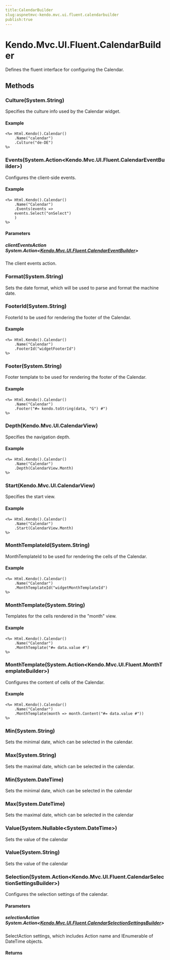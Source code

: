 ```yaml
---
title:CalendarBuilder
slug:aspnetmvc-kendo.mvc.ui.fluent.calendarbuilder
publish:true
---
```


# Kendo.Mvc.UI.Fluent.CalendarBuilder
Defines the fluent interface for configuring the Calendar.



## Methods

### Culture(System.String)
Specifies the culture info used by the Calendar widget.

#### Example

    <%= Html.Kendo().Calendar()
        .Name("calendar")
        .Culture("de-DE")
    %>
        




### Events(System.Action\<Kendo.Mvc.UI.Fluent.CalendarEventBuilder\>)
Configures the client-side events.

#### Example

    <%= Html.Kendo().Calendar()
        .Name("Calendar")
        .Events(events =>
        events.Select("onSelect")
        )
    %>
        


#### Parameters

##### clientEventsAction System.Action<[Kendo.Mvc.UI.Fluent.CalendarEventBuilder](/api/wrappers/aspnet-mvc/Kendo.Mvc.UI.Fluent/CalendarEventBuilder)>
The client events action.




### Format(System.String)
Sets the date format, which will be used to parse and format the machine date.




### FooterId(System.String)
FooterId to be used for rendering the footer of the Calendar.

#### Example

    <%= Html.Kendo().Calendar()
        .Name("Calendar")
        .FooterId("widgetFooterId")
    %>
        




### Footer(System.String)
Footer template to be used for rendering the footer of the Calendar.

#### Example

    <%= Html.Kendo().Calendar()
        .Name("Calendar")
        .Footer("#= kendo.toString(data, "G") #")
    %>
        




### Depth(Kendo.Mvc.UI.CalendarView)
Specifies the navigation depth.

#### Example

    <%= Html.Kendo().Calendar()
        .Name("Calendar")
        .Depth(CalendarView.Month)
    %>
        




### Start(Kendo.Mvc.UI.CalendarView)
Specifies the start view.

#### Example

    <%= Html.Kendo().Calendar()
        .Name("Calendar")
        .Start(CalendarView.Month)
    %>
        




### MonthTemplateId(System.String)
MonthTemplateId to be used for rendering the cells of the Calendar.

#### Example

    <%= Html.Kendo().Calendar()
        .Name("Calendar")
        .MonthTemplateId("widgetMonthTemplateId")
    %>
        




### MonthTemplate(System.String)
Templates for the cells rendered in the "month" view.

#### Example

    <%= Html.Kendo().Calendar()
        .Name("Calendar")
        .MonthTemplate("#= data.value #")
    %>
        




### MonthTemplate(System.Action\<Kendo.Mvc.UI.Fluent.MonthTemplateBuilder\>)
Configures the content of cells of the Calendar.

#### Example

    <%= Html.Kendo().Calendar()
        .Name("Calendar")
        .MonthTemplate(month => month.Content("#= data.value #"))
    %>
        




### Min(System.String)
Sets the minimal date, which can be selected in the calendar.




### Max(System.String)
Sets the maximal date, which can be selected in the calendar.




### Min(System.DateTime)
Sets the minimal date, which can be selected in the calendar




### Max(System.DateTime)
Sets the maximal date, which can be selected in the calendar




### Value(System.Nullable\<System.DateTime\>)
Sets the value of the calendar




### Value(System.String)
Sets the value of the calendar




### Selection(System.Action\<Kendo.Mvc.UI.Fluent.CalendarSelectionSettingsBuilder\>)
Configures the selection settings of the calendar.


#### Parameters

##### selectionAction System.Action<[Kendo.Mvc.UI.Fluent.CalendarSelectionSettingsBuilder](/api/wrappers/aspnet-mvc/Kendo.Mvc.UI.Fluent/CalendarSelectionSettingsBuilder)>
SelectAction settings, which includes Action name and IEnumerable of DateTime objects.



#### Returns




